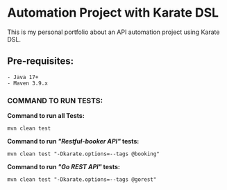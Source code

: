 # Automation Project with Karate DSL 

This is my personal portfolio about an API automation project using Karate DSL.

## Pre-requisites:
    - Java 17+
    - Maven 3.9.x


### COMMAND TO RUN TESTS:

  **Command to run all Tests:**
    
    mvn clean test

 **Command to run *"Restful-booker API"* tests:**

    mvn clean test "-Dkarate.options=--tags @booking"

**Command to run *"Go REST API"* tests:**
  
    mvn clean test "-Dkarate.options=--tags @gorest"
